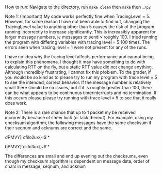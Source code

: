 How to run:
Navigate to the directory, run `make clean` then `make` then `./p2`

Note 1: (Important) My code works perfectly fine when TracingLevel = 5. However, for some reason I have not been able to find out, changing the TracingLevel value to anything other than 5 causes the risk of the program running incorrectly to increase significantly. This is increasibly apparent for larger message numbers, ie messages to send > roughly 100. I tried running the program with differing variables with tracing level = 5 100 times. The errors seen when tracing level = 1 were not present for any of the runs. 

I have no idea why the tracing level affects performance and cannot being to explain this phenomena. I thought it may have something to do with calculating RTT on the fly, but a static RTT value did not change anything. Although incredibly frustrating, I cannot fix this problem. To the grader, if you would be so kind as to please try to run my program with trace level = 5 to see the intended, correct behavior. If the message number is relatively small there should be no issues, but if it is roughly greater than 100, there can be what appears to be continuous timerinterrupts and no termination. If this occurs please please try running with trace level = 5 to see that it really does work. 

Note 2: There is a rare chance that up to 1 packet my be received incorrectly because of sheer luck (or lack thereof).
For example, using my checksum algorithm, the following messages have the same checksum if their seqnum and acknums are correct and the same.

dPMVY]`cfilo2ux{~$'*

bPMVY]`clifo3ux{~$'*

The differences are small and end up evening out the checksums, even though my checksum algorithm is dependent on message data, order of chars in message, seqnum, and acknum